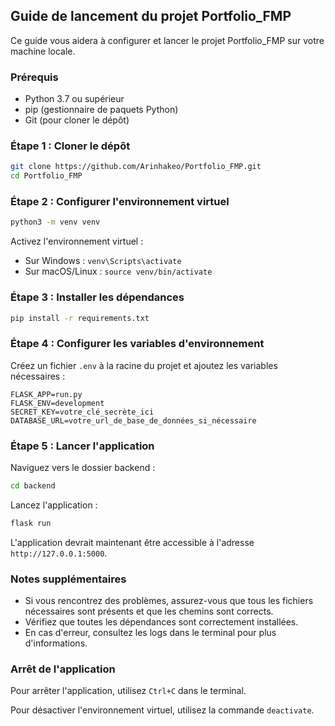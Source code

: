 ## Guide de lancement du projet Portfolio_FMP

Ce guide vous aidera à configurer et lancer le projet Portfolio_FMP sur votre machine locale.

### Prérequis

- Python 3.7 ou supérieur
- pip (gestionnaire de paquets Python)
- Git (pour cloner le dépôt)

### Étape 1 : Cloner le dépôt

```bash
git clone https://github.com/Arinhakeo/Portfolio_FMP.git
cd Portfolio_FMP
```

### Étape 2 : Configurer l'environnement virtuel

```bash
python3 -m venv venv
```

Activez l'environnement virtuel :
- Sur Windows : `venv\Scripts\activate`
- Sur macOS/Linux : `source venv/bin/activate`

### Étape 3 : Installer les dépendances

```bash
pip install -r requirements.txt
```

### Étape 4 : Configurer les variables d'environnement

Créez un fichier `.env` à la racine du projet et ajoutez les variables nécessaires :

```
FLASK_APP=run.py
FLASK_ENV=development
SECRET_KEY=votre_clé_secrète_ici
DATABASE_URL=votre_url_de_base_de_données_si_nécessaire
```

### Étape 5 : Lancer l'application

Naviguez vers le dossier backend :

```bash
cd backend
```

Lancez l'application :

```bash
flask run
```

L'application devrait maintenant être accessible à l'adresse `http://127.0.0.1:5000`.

### Notes supplémentaires

- Si vous rencontrez des problèmes, assurez-vous que tous les fichiers nécessaires sont présents et que les chemins sont corrects.
- Vérifiez que toutes les dépendances sont correctement installées.
- En cas d'erreur, consultez les logs dans le terminal pour plus d'informations.

### Arrêt de l'application

Pour arrêter l'application, utilisez `Ctrl+C` dans le terminal.

Pour désactiver l'environnement virtuel, utilisez la commande `deactivate`.

